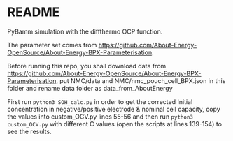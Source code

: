 # README

PyBamm simulation with the diffthermo OCP function.

The parameter set comes from https://github.com/About-Energy-OpenSource/About-Energy-BPX-Parameterisation. 

Before running this repo, you shall download data from https://github.com/About-Energy-OpenSource/About-Energy-BPX-Parameterisation, put NMC/data and NMC/nmc_pouch_cell_BPX.json in this folder and rename data folder as data_from_AboutEnergy

First run `python3 SOH_calc.py` in order to get the corrected Initial concentration in negative/positive electrode & nominal cell capacity, copy the values into custom_OCV.py lines 55-56 and then run `python3 custom_OCV.py` with different C values (open the scripts at lines 139-154) to see the results. 


